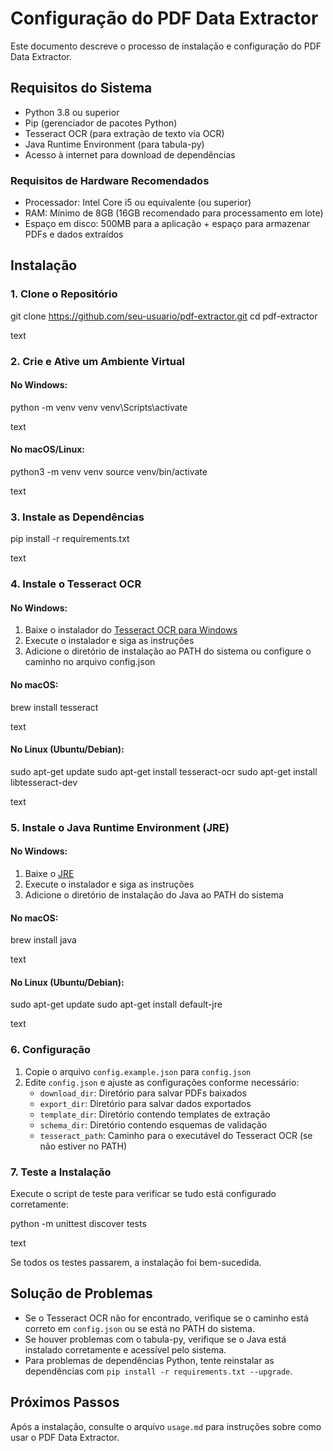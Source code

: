 # Configuração do PDF Data Extractor

Este documento descreve o processo de instalação e configuração do PDF Data Extractor.

## Requisitos do Sistema

- Python 3.8 ou superior
- Pip (gerenciador de pacotes Python)
- Tesseract OCR (para extração de texto via OCR)
- Java Runtime Environment (para tabula-py)
- Acesso à internet para download de dependências

### Requisitos de Hardware Recomendados

- Processador: Intel Core i5 ou equivalente (ou superior)
- RAM: Mínimo de 8GB (16GB recomendado para processamento em lote)
- Espaço em disco: 500MB para a aplicação + espaço para armazenar PDFs e dados extraídos

## Instalação

### 1. Clone o Repositório

git clone https://github.com/seu-usuario/pdf-extractor.git
cd pdf-extractor

text

### 2. Crie e Ative um Ambiente Virtual

#### No Windows:
python -m venv venv
venv\Scripts\activate

text

#### No macOS/Linux:
python3 -m venv venv
source venv/bin/activate

text

### 3. Instale as Dependências

pip install -r requirements.txt

text

### 4. Instale o Tesseract OCR

#### No Windows:
1. Baixe o instalador do [Tesseract OCR para Windows](https://github.com/UB-Mannheim/tesseract/wiki)
2. Execute o instalador e siga as instruções
3. Adicione o diretório de instalação ao PATH do sistema ou configure o caminho no arquivo config.json

#### No macOS:
brew install tesseract

text

#### No Linux (Ubuntu/Debian):
sudo apt-get update
sudo apt-get install tesseract-ocr
sudo apt-get install libtesseract-dev

text

### 5. Instale o Java Runtime Environment (JRE)

#### No Windows:
1. Baixe o [JRE](https://www.java.com/download/)
2. Execute o instalador e siga as instruções
3. Adicione o diretório de instalação do Java ao PATH do sistema

#### No macOS:
brew install java

text

#### No Linux (Ubuntu/Debian):
sudo apt-get update
sudo apt-get install default-jre

text

### 6. Configuração

1. Copie o arquivo `config.example.json` para `config.json`
2. Edite `config.json` e ajuste as configurações conforme necessário:
   - `download_dir`: Diretório para salvar PDFs baixados
   - `export_dir`: Diretório para salvar dados exportados
   - `template_dir`: Diretório contendo templates de extração
   - `schema_dir`: Diretório contendo esquemas de validação
   - `tesseract_path`: Caminho para o executável do Tesseract OCR (se não estiver no PATH)

### 7. Teste a Instalação

Execute o script de teste para verificar se tudo está configurado corretamente:

python -m unittest discover tests

text

Se todos os testes passarem, a instalação foi bem-sucedida.

## Solução de Problemas

- Se o Tesseract OCR não for encontrado, verifique se o caminho está correto em `config.json` ou se está no PATH do sistema.
- Se houver problemas com o tabula-py, verifique se o Java está instalado corretamente e acessível pelo sistema.
- Para problemas de dependências Python, tente reinstalar as dependências com `pip install -r requirements.txt --upgrade`.

## Próximos Passos

Após a instalação, consulte o arquivo `usage.md` para instruções sobre como usar o PDF Data Extractor.